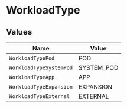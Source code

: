 # WorkloadType


## Values

| Name                    | Value                   |
| ----------------------- | ----------------------- |
| `WorkloadTypePod`       | POD                     |
| `WorkloadTypeSystemPod` | SYSTEM_POD              |
| `WorkloadTypeApp`       | APP                     |
| `WorkloadTypeExpansion` | EXPANSION               |
| `WorkloadTypeExternal`  | EXTERNAL                |
